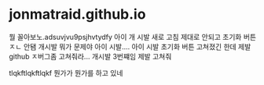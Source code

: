 # jonmatraid.github.io
뭘 꼴아보노.adsuvjvu9psjhvtydfy
아이 개 시발 새로 고침 제대로 안되고 초기화 버튼 ㅈㄴ 안됌 개시발 뭐가 문제야 아이 시발....
아이 시발 초기화 버튼 고쳐졌긴 한데 제발 github ㅈ버그좀 고쳐줘라...
개시발 3번쨰임 제발 고쳐줘

tlqkftlqkftlqkf 뭔가가 뭔가를 하고 있네